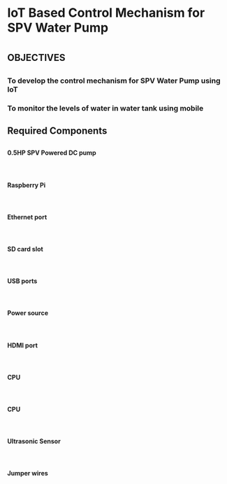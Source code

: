 <h1>IoT Based Control Mechanism for SPV Water Pump<h1>
<h2>OBJECTIVES<h2>
<h3>	To develop the control mechanism for SPV Water Pump using IoT <h3>
<h3>	To monitor the levels of water in water tank using mobile <h3>

<h2>Required Components<h2>
<h4>0.5HP SPV Powered DC pump<h4> <br><h4>Raspberry Pi <h4> <br><h4>Ethernet port<h4> <br> <h4>SD card slot<h4> <br> <h4>USB ports<h4> <br> <h4>Power source<h4> <br> <h4>HDMI port<h4> <br><h4>CPU<h4> <br><h4>CPU<h4> <br><h4>Ultrasonic Sensor<h4> <br><h4>Jumper wires<h4>

